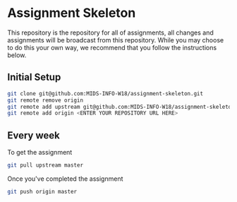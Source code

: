 # Assignment Skeleton

This repository is the repository for all of assignments, all changes and assignments will be broadcast from this repository. While you may choose to do this your own way, we recommend that you follow the instructions below.

## Initial Setup

``` sh
git clone git@github.com:MIDS-INFO-W18/assignment-skeleton.git
git remote remove origin
git remote add upstream git@github.com:MIDS-INFO-W18/assignment-skeleton.git
git remote add origin <ENTER YOUR REPOSITORY URL HERE>
```

## Every week

To get the assignment
``` sh
git pull upstream master
```

Once you've completed the assignment
``` sh
git push origin master
```
